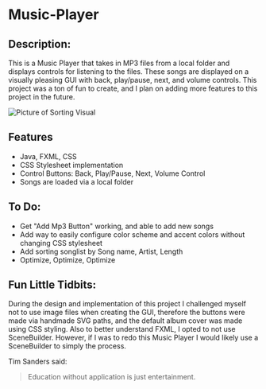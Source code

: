 # Music-Player

## Description:
This is a Music Player that takes in MP3 files from a local folder and displays controls for listening to the files. These songs are displayed on a visually pleasing GUI with back, play/pause, next, and volume controls. This project was a ton of fun to create, and I plan on adding more features to this project in the future.

![Picture of Sorting Visual](https://i.imgur.com/Yb19bVU.png)

## Features
- Java, FXML, CSS
- CSS Stylesheet implementation
- Control Buttons: Back, Play/Pause, Next, Volume Control
- Songs are loaded via a local folder

## To Do:
- Get "Add Mp3 Button" working, and able to add new songs
- Add way to easily configure color scheme and accent colors without changing CSS stylesheet
- Add sorting songlist by Song name, Artist, Length
- Optimize, Optimize, Optimize

## Fun Little Tidbits:
During the design and implementation of this project I challenged myself not to use image files when creating the GUI, therefore the buttons were made via handmade SVG paths, and the default album cover was made using CSS styling. Also to better understand FXML, I opted to not use SceneBuilder. However, if I was to redo this Music Player I would likely use a SceneBuilder to simply the process.

Tim Sanders said:
> Education without application is just entertainment.
